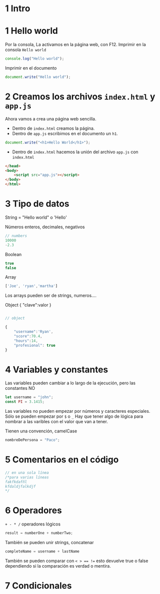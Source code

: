 # 1 Intro

# 1 Hello world

Por la consola, La activamos en la página web, con F12.
Imprimir en la consola `Hello world`
~~~js
console.log("Hello world");
~~~
Imprimir en el documento
~~~js
document.write("Hello world");
~~~

# 2 Creamos los archivos `index.html` y `app.js`
Ahora vamos a crea una página web sencilla.

- Dentro de `index.html` creamos la página.
- Dentro de `app.js` escribimos en el documento un `h1`.
~~~js
document.write("<h1>Hello World</h1>");
~~~
- Dentro de `index.html` hacemos la unión del archivo `app.js` con `index.html`
~~~html
</head>
<body>
    <script src="app.js"></script>
</body>
</html>
~~~

# 3 Tipo de datos
String = "Hello world" o 'Hello'

Números enteros, decimales, negativos
~~~js
// numbers
10000
-2.3
~~~
Boolean
~~~js
true 
false
~~~
Array
~~~js
['Joe', 'ryan','martha']
~~~
Los arrays pueden ser de strings, numeros....

Object
{
    "clave":valor
}
~~~js

// object

{
    "username":'Ryan',
    "score":70.4,
    "hours":14,
    "profesional": true
}
~~~
# 4 Variables y constantes
Las variables pueden cambiar a lo largo de la ejecución, pero las constantes NO
~~~js
let username = "john";
const PI = 3.1415;
~~~
Las variables no pueden empezar por números y caracteres especiales.
Sólo se pueden empezar por `$` o `_`
Hay que tener algo de lógica para nombrar a las varibles con el valor que van a tener.

Tienen una convención, camelCase
~~~js
nombreDePersona = "Paco";
~~~

# 5 Comentarios en el código
~~~js
// en una sola línea
/*para varias líneas
fakfkdafñl
kfdaldjfalkdjf
*/
~~~

# 6 Operadores
`+ - * /` operadores lógicos
~~~js
result = numberOne + numberTwo;
~~~

También se pueden unir strings, concatenar
~~~js
completeName = username + lastName
~~~

También se pueden comparar con `< > == !=` esto devuelve true o false dependiendo si la comparación es verdad o mentira.

# 7 Condicionales
